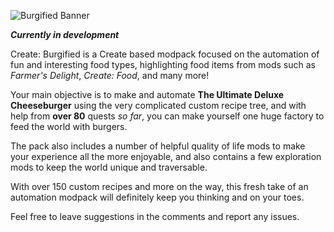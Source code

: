 ![Burgified Banner](https://media.forgecdn.net/attachments/description/1183647/description_408e7123-f78d-4ea5-abc2-f16476d878ac.png)

_**Currently in development**_

Create: Burgified is a Create based modpack focused on the automation of fun and interesting food types, highlighting food items from mods such as _Farmer's Delight_, _Create: Food_, and many more!

Your main objective is to make and automate **The Ultimate Deluxe Cheeseburger** using the very complicated custom recipe tree, and with help from **over 80** quests _so far_, you can make yourself one huge factory to feed the world with burgers.

The pack also includes a number of helpful quality of life mods to make your experience all the more enjoyable, and also contains a few exploration mods to keep the world unique and traversable.

With over 150 custom recipes and more on the way, this fresh take of an automation modpack will definitely keep you thinking and on your toes.

Feel free to leave suggestions in the comments and report any issues.